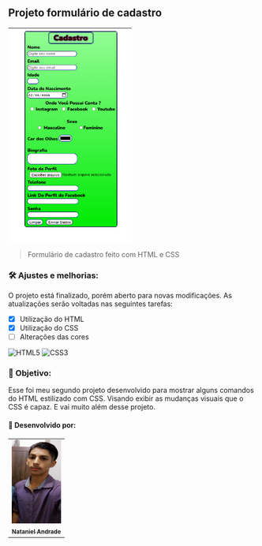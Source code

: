 ## Projeto formulário de cadastro


<img src="./screenshot-form.png" width="250px" alt="logo-yoga" >

> Formulário de cadastro feito com HTML e CSS


### 🛠️ Ajustes e melhorias:

O projeto está finalizado, porém aberto para novas modificações. As atualizações serão voltadas nas seguintes tarefas:

- [x] Utilização do HTML 
- [x] Utilização do CSS
- [ ] Alterações das cores

![HTML5](https://img.shields.io/badge/HTML5-E34F26?style=for-the-badge&logo=html5&logoColor=white)
![CSS3](https://img.shields.io/badge/CSS3-1572B6?style=for-the-badge&logo=css3&logoColor=white)

### 🎯 Objetivo:

Esse foi meu segundo projeto desenvolvido para mostrar alguns comandos do HTML estilizado com CSS. Visando
exibir as mudanças visuais que o CSS é capaz. E vai muito além desse projeto.

#### 🤝 Desenvolvido por:

<table>
  <tr>
    <td align="center">
      <a href="https://www.linkedin.com/in/jos%C3%A9-nataniel-4764a4224/">
        <img src="https://raw.githubusercontent.com/Niel-Andrade/Project-Who-am-i/Master/assets/niel.jpg" width="100px;" height="170px" alt="my-photo"/><br>
        <sub>
          <b>Nataniel Andrade</b>
        </sub>
      </a>
  </tr>
</table>

